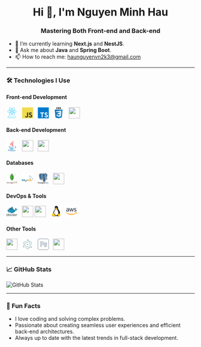 <h1 align="center">Hi 👋, I'm Nguyen Minh Hau</h1>
<h3 align="center">Mastering Both Front-end and Back-end</h3>

- 🌱 I’m currently learning **Next.js** and **NestJS**.
- 💬 Ask me about **Java** and **Spring Boot**.
- 📫 How to reach me: [haunguyenvn2k3@gmail.com](mailto:haunguyenvn2k3@gmail.com)

---

### 🛠️ Technologies I Use

#### Front-end Development
 <img src="https://raw.githubusercontent.com/devicons/devicon/master/icons/react/react-original-wordmark.svg" width="30" height="30"> &nbsp; <img src="https://raw.githubusercontent.com/devicons/devicon/master/icons/javascript/javascript-original.svg" width="30" height="30"> &nbsp; <img src="https://raw.githubusercontent.com/devicons/devicon/master/icons/typescript/typescript-original.svg" width="30" height="30"> &nbsp; <img src="https://raw.githubusercontent.com/devicons/devicon/master/icons/css3/css3-original-wordmark.svg" width="30" height="30"> &nbsp; <img src="https://www.vectorlogo.zone/logos/tailwindcss/tailwindcss-icon.svg" width="30" height="30">

#### Back-end Development
 <img src="https://raw.githubusercontent.com/devicons/devicon/master/icons/java/java-original.svg" width="30" height="30"> &nbsp; <img src="https://www.vectorlogo.zone/logos/springio/springio-icon.svg" width="30" height="30"> &nbsp; <img src="https://nestjs.com/logo-small-gradient.d792062c.svg" width="30" height="30">

#### Databases
 <img src="https://raw.githubusercontent.com/devicons/devicon/master/icons/mongodb/mongodb-original-wordmark.svg" width="30" height="30"> &nbsp; <img src="https://raw.githubusercontent.com/devicons/devicon/master/icons/mysql/mysql-original-wordmark.svg" width="30" height="30"> &nbsp; <img src="https://raw.githubusercontent.com/devicons/devicon/master/icons/postgresql/postgresql-original-wordmark.svg" width="30" height="30"> &nbsp; <img src="https://www.svgrepo.com/show/303229/microsoft-sql-server-logo.svg" width="30" height="30">

#### DevOps & Tools
 <img src="https://raw.githubusercontent.com/devicons/devicon/master/icons/docker/docker-original-wordmark.svg" width="30" height="30"> &nbsp; <img src="https://www.vectorlogo.zone/logos/git-scm/git-scm-icon.svg" width="30" height="30"> <img src="https://www.vectorlogo.zone/logos/jenkins/jenkins-icon.svg" width="30" height="30"> &nbsp; <img src="https://raw.githubusercontent.com/devicons/devicon/master/icons/linux/linux-original.svg" width="30" height="30"> &nbsp; <img src="https://raw.githubusercontent.com/devicons/devicon/master/icons/amazonwebservices/amazonwebservices-original-wordmark.svg" width="30" height="30"> 

#### Other Tools
 <img src="https://www.vectorlogo.zone/logos/figma/figma-icon.svg" width="30" height="30"> &nbsp; <img src="https://raw.githubusercontent.com/devicons/devicon/master/icons/electron/electron-original.svg" width="30" height="30"> &nbsp; <img src="https://raw.githubusercontent.com/devicons/devicon/master/icons/photoshop/photoshop-line.svg" width="30" height="30">  &nbsp; <img src="https://raw.githubusercontent.com/detain/svg-logos/780f25886640cef088af994181646db2f6b1a3f8/svg/selenium-logo.svg" width="30" height="30">

---

### 📈 GitHub Stats

![GitHub Stats](https://github-readme-stats.vercel.app/api?username=mhaucoder&show_icons=true&hide_title=true&count_private=true&hide=prs)

---

### 🌟 Fun Facts
- I love coding and solving complex problems.
- Passionate about creating seamless user experiences and efficient back-end architectures.
- Always up to date with the latest trends in full-stack development.
